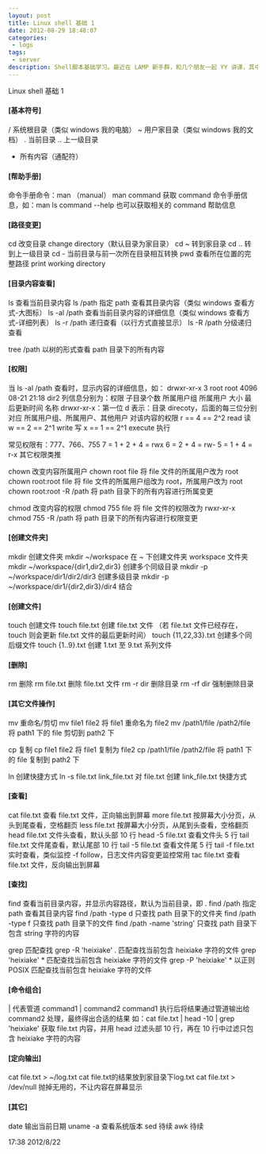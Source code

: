 ```yaml
---
layout: post
title: Linux shell 基础 1
date: 2012-08-29 18:48:07
categories:
 - logs
tags:
 - server
description: Shell脚本基础学习。最近在 LAMP 新手群，和几个朋友一起 YY 讲课，其中 Shell 部分由我负责，相关笔记整理了一下，也方便自己。
---
```


Linux shell 基础 1

#### [基本符号]
/    系统根目录（类似 windows 我的电脑）
~    用户家目录（类似 windows 我的文档）
.    当前目录
..    上一级目录
*    所有内容（通配符）

#### [帮助手册]
命令手册命令：man  （manual）
man command    获取 command 命令手册信息，如：man ls
command --help    也可以获取相关的 command 帮助信息


#### [路径变更]
cd    改变目录 change directory（默认目录为家目录）
cd ~    转到家目录
cd ..    转到上一级目录
cd -    当前目录与前一次所在目录相互转换
pwd    查看所在位置的完整路径 print working directory


#### [目录内容查看]
ls    查看当前目录内容
ls /path    指定 path 查看其目录内容（类似 windows 查看方式-大图标）
ls -al /path    查看当前目录内容的详细信息（类似 windows 查看方式-详细列表）
ls -r /path    递归查看（以行方式直接显示）
ls -R /path     分级递归查看

tree /path    以树的形式查看 path 目录下的所有内容


#### [权限]
当 ls -al /path 查看时，显示内容的详细信息，如：
drwxr-xr-x 3 root     root     4096 08-21 21:18 dir2
列信息分别为：权限 子目录个数    所属用户组    所属用户    大小    最后更新时间    名称
drwxr-xr-x：第一位 d 表示：目录 direcoty，后面的每三位分别对应 所属用户组、所属用户、其他用户 对该内容的权限
r == 4 == 2^2    read 读
w == 2 == 2^1    write 写
x == 1 == 2^1    execute 执行

常见权限有：777、766、755
7 = 1 + 2 + 4 = rwx
6 = 2 + 4 = rw-
5 = 1 + 4 = r-x
其它权限类推

chown    改变内容所属用户
chown root file    将 file 文件的所属用户改为 root
chown root:root file    将 file 文件的所属用户组改为 root，所属用户改为 root
chown root:root -R /path    将 path 目录下的所有内容进行所属变更

chmod    改变内容的权限
chmod 755 file 将 file 文件的权限改为 rwxr-xr-x
chmod 755 -R /path    将 path 目录下的所有内容进行权限变更


#### [创建文件夹]
mkdir    创建文件夹
mkdir ~/workspace    在 ~ 下创建文件夹 workspace 文件夹
mkdir ~/workspace/{dir1,dir2,dir3}    创建多个同级目录
mkdir -p ~/workspace/dir1/dir2/dir3    创建多级目录
mkdir -p ~/workspace/dir1/{dir2,dir3}/dir4    结合

#### [创建文件]
touch    创建文件
touch file.txt    创建 file.txt 文件
（若 file.txt 文件已经存在，touch 则会更新 file.txt 文件的最后更新时间）
touch {11,22,33}.txt    创建多个同后缀文件
touch {1..9}.txt    创建 1.txt 至 9.txt 系列文件

#### [删除]
rm    删除
rm file.txt    删除 file.txt 文件
rm -r dir    删除目录
rm -rf dir    强制删除目录

#### [其它文件操作]
mv    重命名/剪切
mv file1 file2    将 file1 重命名为 file2
mv /path1/file /path2/file    将 path1 下的 file 剪切到 path2 下

cp    复制
cp file1 file2    将 file1 复制为 file2
cp /path1/file /path2/file    将 path1 下的 file 复制到 path2 下

ln    创建快捷方式
ln -s file.txt    link_file.txt    对 file.txt 创建 link_file.txt 快捷方式

#### [查看]
cat file.txt    查看 file.txt 文件，正向输出到屏幕
more file.txt    按屏幕大小分页，从头到尾查看，空格翻页
less file.txt    按屏幕大小分页，从尾到头查看，空格翻页
head file.txt    文件头查看，默认头部 10 行
head -5 file.txt    查看文件头 5 行
tail file.txt    文件尾查看，默认尾部 10 行
tail -5 file.txt    查看文件尾 5 行
tail -f file.txt    实时查看，类似监控 -f follow，日志文件内容变更监控常用
tac file.txt    查看 file.txt 文件，反向输出到屏幕

#### [查找]
find    查看当前目录内容，并显示内容路径，默认为当前目录，即 .
find /path    指定 path 查看其目录内容
find /path -type d    只查找 path 目录下的文件夹
find /path -type f    只查找 path 目录下的文件
find /path -name 'string'    只查找 path 目录下包含 string 字符的内容

grep    匹配查找
grep -R 'heixiake' .    匹配查找当前包含 heixiake 字符的文件
grep 'heixiake' *    匹配查找当前包含 heixiake 字符的文件
grep -P 'heixiake' *    以正则 POSIX 匹配查找当前包含 heixiake 字符的文件


#### [命令组合]
|    代表管道
command1 | command2    command1 执行后将结果通过管道输出给 command2 处理，最终得出合适的结果
如：cat file.txt | head -10 | grep 'heixiake'
获取 file.txt 内容，并用 head 过滤头部 10 行，再在 10 行中过滤只包含 heixiake 字符的内容


#### [定向输出]
cat file.txt > ~/log.txt cat file.txt的结果放到家目录下log.txt
cat file.txt > /dev/null 抛掉无用的，不让内容在屏幕显示


#### [其它]
date    输出当前日期
uname -a    查看系统版本
sed    待续
awk    待续


17:38 2012/8/22